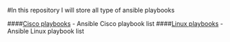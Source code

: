#In this repository I will store all type of ansible playbooks

####[Cisco playbooks](https://github.com/jamalshahverdiev/ansible-playbooks-in-practice/tree/master/cisco-playbooks) - Ansible Cisco playbook list
####[Linux playbooks](https://github.com/jamalshahverdiev/ansible-playbooks-in-practice/tree/master/linux-playbooks) - Ansible Linux playbook list
